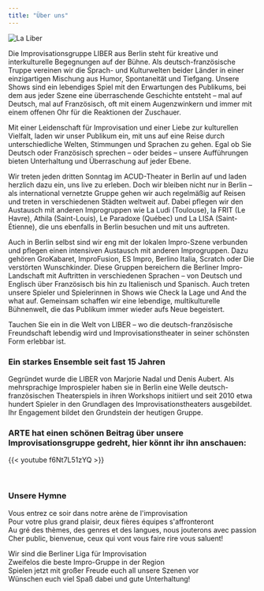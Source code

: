 ```yaml
---
title: "Über uns"
---
```


<img src="../images/9.webp" alt="La Liber">

Die Improvisationsgruppe LIBER aus Berlin steht für kreative und interkulturelle Begegnungen auf der Bühne. Als deutsch-französische Truppe vereinen wir die Sprach- und Kulturwelten beider Länder in einer einzigartigen Mischung aus Humor, Spontaneität und Tiefgang. Unsere Shows sind ein lebendiges Spiel mit den Erwartungen des Publikums, bei dem aus jeder Szene eine überraschende Geschichte entsteht – mal auf Deutsch, mal auf Französisch, oft mit einem Augenzwinkern und immer mit einem offenen Ohr für die Reaktionen der Zuschauer.

Mit einer Leidenschaft für Improvisation und einer Liebe zur kulturellen Vielfalt, laden wir unser Publikum ein, mit uns auf eine Reise durch unterschiedliche Welten, Stimmungen und Sprachen zu gehen. Egal ob Sie Deutsch oder Französisch sprechen – oder beides – unsere Aufführungen bieten Unterhaltung und Überraschung auf jeder Ebene.

Wir treten jeden dritten Sonntag im ACUD-Theater in Berlin auf und laden herzlich dazu ein, uns live zu erleben. Doch wir bleiben nicht nur in Berlin – als international vernetzte Gruppe gehen wir auch regelmäßig auf Reisen und treten in verschiedenen Städten weltweit auf. Dabei pflegen wir den Austausch mit anderen Improgruppen wie La Ludi (Toulouse), la FRIT (Le Havre), Athila (Saint-Louis), Le Paradoxe (Québec) und La LISA (Saint-Étienne), die uns ebenfalls in Berlin besuchen und mit uns auftreten. 

Auch in Berlin selbst sind wir eng mit der lokalen Impro-Szene verbunden und pflegen einen intensiven Austausch mit anderen Improgruppen. Dazu gehören GroKabaret, ImproFusion, ES Impro, Berlino Italia, Scratch oder Die verstörten Wunschkinder. Diese Gruppen bereichern die Berliner Impro-Landschaft mit Auftritten in verschiedenen Sprachen – von Deutsch und Englisch über Französisch bis hin zu Italienisch und Spanisch. Auch treten unsere Spieler und Spielerinnen in Shows wie Check la Lage und And the what auf. Gemeinsam schaffen wir eine lebendige, multikulturelle Bühnenwelt, die das Publikum immer wieder aufs Neue begeistert.

Tauchen Sie ein in die Welt von LIBER – wo die deutsch-französische Freundschaft lebendig wird und Improvisationstheater in seiner schönsten Form erlebbar ist.

### Ein starkes Ensemble seit fast 15 Jahren

Gegründet wurde die LIBER von Marjorie Nadal und Denis Aubert. 
Als mehrsprachige Improspieler haben sie in Berlin eine Welle deutsch-französischen Theaterspiels in ihren Workshops initiiert und seit 2010 etwa hundert Spieler in den Grundlagen des Improvisationstheaters ausgebildet. Ihr Engagement bildet den Grundstein der heutigen Gruppe.

### ARTE hat einen schönen Beitrag über unsere Improvisationsgruppe gedreht, hier könnt ihr ihn anschauen:

{{< youtube f6Nt7L51zYQ >}}

<br/>

### Unsere Hymne 

<div class="text-center">

Vous entrez ce soir dans notre arène de l'improvisation\
Pour votre plus grand plaisir, deux fières équipes s'affronteront\
Au gré des thèmes, des genres et des langues, nous jouterons avec passion\
Cher public, bienvenue, ceux qui vont vous faire rire vous saluent!

Wir sind die Berliner Liga für Improvisation\
Zweifelos die beste Impro-Gruppe in der Region\
Spielen jetzt mit großer Freude euch all unsere Szenen vor\
Wünschen euch viel Spaß dabei und gute Unterhaltung!